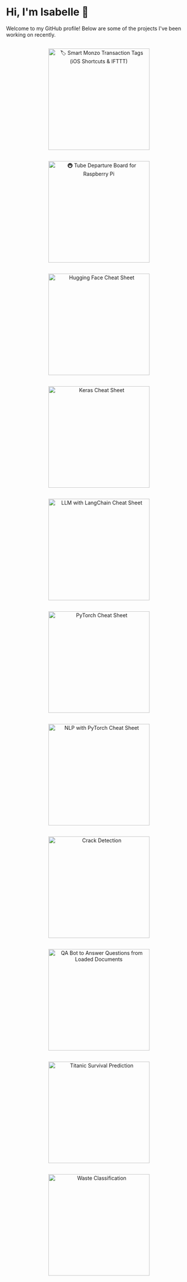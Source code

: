 # Hi, I'm Isabelle 👋

Welcome to my GitHub profile! Below are some of the projects I've been working on recently.

<!-- Start of Project Grid -->
<p align="center">

<a href="https://github.com/isi22/Monzo-Apple-Shortcut/blob/main/README.md" target="_blank">
    <picture>
        <source media="(prefers-color-scheme: dark)" srcset="portfolio_cards/smartmonzotransactiontagsiosshortcutsifttt-dark.png#gh-dark-mode-only">
        <source media="(prefers-color-scheme: light)" srcset="portfolio_cards/smartmonzotransactiontagsiosshortcutsifttt-light.png#gh-light-mode-only">
        <img src="portfolio_cards/smartmonzotransactiontagsiosshortcutsifttt-light.png#gh-light-mode-only" alt="🏷️ Smart Monzo Transaction Tags (iOS Shortcuts & IFTTT)" width="275" style="margin: 15px;">
    </picture>
</a>
<a href="https://github.com/isi22/Tube-Departure-Board/blob/main/README.md" target="_blank">
    <picture>
        <source media="(prefers-color-scheme: dark)" srcset="portfolio_cards/tubedepartureboardforraspberrypi-dark.png#gh-dark-mode-only">
        <source media="(prefers-color-scheme: light)" srcset="portfolio_cards/tubedepartureboardforraspberrypi-light.png#gh-light-mode-only">
        <img src="portfolio_cards/tubedepartureboardforraspberrypi-light.png#gh-light-mode-only" alt="🚇 Tube Departure Board for Raspberry Pi" width="275" style="margin: 15px;">
    </picture>
</a>
<a href="https://nbviewer.org/github/isi22/Cheat_Sheets/blob/main/CS_HuggingFace.ipynb" target="_blank">
    <picture>
        <source media="(prefers-color-scheme: dark)" srcset="portfolio_cards/huggingfacecheatsheet-dark.png#gh-dark-mode-only">
        <source media="(prefers-color-scheme: light)" srcset="portfolio_cards/huggingfacecheatsheet-light.png#gh-light-mode-only">
        <img src="portfolio_cards/huggingfacecheatsheet-light.png#gh-light-mode-only" alt="Hugging Face Cheat Sheet" width="275" style="margin: 15px;">
    </picture>
</a>
<a href="https://nbviewer.org/github/isi22/Cheat_Sheets/blob/main/CS_Keras.ipynb" target="_blank">
    <picture>
        <source media="(prefers-color-scheme: dark)" srcset="portfolio_cards/kerascheatsheet-dark.png#gh-dark-mode-only">
        <source media="(prefers-color-scheme: light)" srcset="portfolio_cards/kerascheatsheet-light.png#gh-light-mode-only">
        <img src="portfolio_cards/kerascheatsheet-light.png#gh-light-mode-only" alt="Keras Cheat Sheet" width="275" style="margin: 15px;">
    </picture>
</a>
<a href="https://nbviewer.org/github/isi22/Cheat_Sheets/blob/main/CS_LangChain.ipynb" target="_blank">
    <picture>
        <source media="(prefers-color-scheme: dark)" srcset="portfolio_cards/llmwithlangchaincheatsheet-dark.png#gh-dark-mode-only">
        <source media="(prefers-color-scheme: light)" srcset="portfolio_cards/llmwithlangchaincheatsheet-light.png#gh-light-mode-only">
        <img src="portfolio_cards/llmwithlangchaincheatsheet-light.png#gh-light-mode-only" alt="LLM with LangChain Cheat Sheet" width="275" style="margin: 15px;">
    </picture>
</a>
<a href="https://nbviewer.org/github/isi22/Cheat_Sheets/blob/main/CS_PyTorch.ipynb" target="_blank">
    <picture>
        <source media="(prefers-color-scheme: dark)" srcset="portfolio_cards/pytorchcheatsheet-dark.png#gh-dark-mode-only">
        <source media="(prefers-color-scheme: light)" srcset="portfolio_cards/pytorchcheatsheet-light.png#gh-light-mode-only">
        <img src="portfolio_cards/pytorchcheatsheet-light.png#gh-light-mode-only" alt="PyTorch Cheat Sheet" width="275" style="margin: 15px;">
    </picture>
</a>
<a href="https://nbviewer.org/github/isi22/Cheat_Sheets/blob/main/CS_PyTorch_NLP.ipynb" target="_blank">
    <picture>
        <source media="(prefers-color-scheme: dark)" srcset="portfolio_cards/nlpwithpytorchcheatsheet-dark.png#gh-dark-mode-only">
        <source media="(prefers-color-scheme: light)" srcset="portfolio_cards/nlpwithpytorchcheatsheet-light.png#gh-light-mode-only">
        <img src="portfolio_cards/nlpwithpytorchcheatsheet-light.png#gh-light-mode-only" alt="NLP with PyTorch Cheat Sheet" width="275" style="margin: 15px;">
    </picture>
</a>
<a href="https://nbviewer.org/github/isi22/IBM_AI_Engineering_Professional_Certificate/blob/main/Crack_Detection.ipynb" target="_blank">
    <picture>
        <source media="(prefers-color-scheme: dark)" srcset="portfolio_cards/crackdetection-dark.png#gh-dark-mode-only">
        <source media="(prefers-color-scheme: light)" srcset="portfolio_cards/crackdetection-light.png#gh-light-mode-only">
        <img src="portfolio_cards/crackdetection-light.png#gh-light-mode-only" alt="Crack Detection" width="275" style="margin: 15px;">
    </picture>
</a>
<a href="https://nbviewer.org/github/isi22/IBM_AI_Engineering_Professional_Certificate/blob/main/LangChain_QA_Bot.ipynb" target="_blank">
    <picture>
        <source media="(prefers-color-scheme: dark)" srcset="portfolio_cards/qabottoanswerquestionsfromloadeddocuments-dark.png#gh-dark-mode-only">
        <source media="(prefers-color-scheme: light)" srcset="portfolio_cards/qabottoanswerquestionsfromloadeddocuments-light.png#gh-light-mode-only">
        <img src="portfolio_cards/qabottoanswerquestionsfromloadeddocuments-light.png#gh-light-mode-only" alt="QA Bot to Answer Questions from Loaded Documents" width="275" style="margin: 15px;">
    </picture>
</a>
<a href="https://nbviewer.org/github/isi22/IBM_AI_Engineering_Professional_Certificate/blob/main/Titanic_Survival_Prediction.ipynb" target="_blank">
    <picture>
        <source media="(prefers-color-scheme: dark)" srcset="portfolio_cards/titanicsurvivalprediction-dark.png#gh-dark-mode-only">
        <source media="(prefers-color-scheme: light)" srcset="portfolio_cards/titanicsurvivalprediction-light.png#gh-light-mode-only">
        <img src="portfolio_cards/titanicsurvivalprediction-light.png#gh-light-mode-only" alt="Titanic Survival Prediction" width="275" style="margin: 15px;">
    </picture>
</a>
<a href="https://nbviewer.org/github/isi22/IBM_AI_Engineering_Professional_Certificate/blob/main/Waste_Classification.ipynb" target="_blank">
    <picture>
        <source media="(prefers-color-scheme: dark)" srcset="portfolio_cards/wasteclassification-dark.png#gh-dark-mode-only">
        <source media="(prefers-color-scheme: light)" srcset="portfolio_cards/wasteclassification-light.png#gh-light-mode-only">
        <img src="portfolio_cards/wasteclassification-light.png#gh-light-mode-only" alt="Waste Classification" width="275" style="margin: 15px;">
    </picture>
</a>
</p>
<!-- End of Project Grid -->
